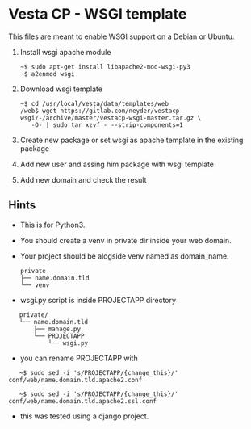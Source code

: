 # Vesta CP - WSGI template

This files are meant to enable WSGI support on a Debian or Ubuntu.

 1. Install wsgi apache module
    ```
    ~$ sudo apt-get install libapache2-mod-wsgi-py3
    ~$ a2enmod wsgi
    ```

 2. Download wsgi template
    ```
    ~$ cd /usr/local/vesta/data/templates/web
    /web$ wget https://gitlab.com/neyder/vestacp-wsgi/-/archive/master/vestacp-wsgi-master.tar.gz \
       -O- | sudo tar xzvf - --strip-components=1
    ```

 3. Create new package or set wsgi as apache template in the existing package

 4. Add new user and assing him package with wsgi template

 5. Add new domain and check the result

## Hints

 - This is for Python3.

 - You should create a venv in private dir inside your web domain.

 - Your project should be alogside venv named as domain_name.
   ```
   private
   ├── name.domain.tld
   └── venv
   ```
 - wsgi.py script is inside PROJECTAPP directory

```
   private/
   └── name.domain.tld
       ├── manage.py
       └── PROJECTAPP
           └── wsgi.py
```

 - you can rename PROJECTAPP with


```
   ~$ sudo sed -i 's/PROJECTAPP/{change_this}/' conf/web/name.domain.tld.apache2.conf

   ~$ sudo sed -i 's/PROJECTAPP/{change_this}/' conf/web/name.domain.tld.apache2.ssl.conf
```

 - this was tested using a django project.
